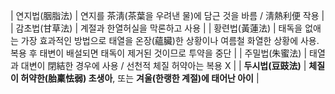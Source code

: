 <style>
/* 헤더줄을 일반줄처럼 보이게 */
table thead th { 
  background: transparent !important;
  font-weight: normal !important;
}
/* (선택) 경계선 통일 */
table th, table td { 
  border: 1px solid #d0d7de;
}
</style>

| 연지법(胭脂法) | 연지를 茶淸(茶葉을 우려낸 물)에 담근 것을 바름 / 淸熱利便 작용 |
| 감초법(甘草法) | 계절과 한열허실을 막론하고 사용 |
| 황련법(黃蓮法) | 태독을 없애는 가장 효과적인 방법으로 태열을 온장(蘊臟)한 상황이나 여름철 화열한 상황에 사용. 복용 후 태변이 배설되면 태독이 제거된 것이므로 투약을 중단 |
| 주밀법(朱蜜法) | 태열과 대변이 閉結한 경우에 사용 / 선천적 체질 허약아는 복용 X |
| **두시법(豆豉法)** | **체질이 허약한(胎稟怯弱) 초생아**, 또는 **겨울(한랭한 계절)에 태어난 아이** |
